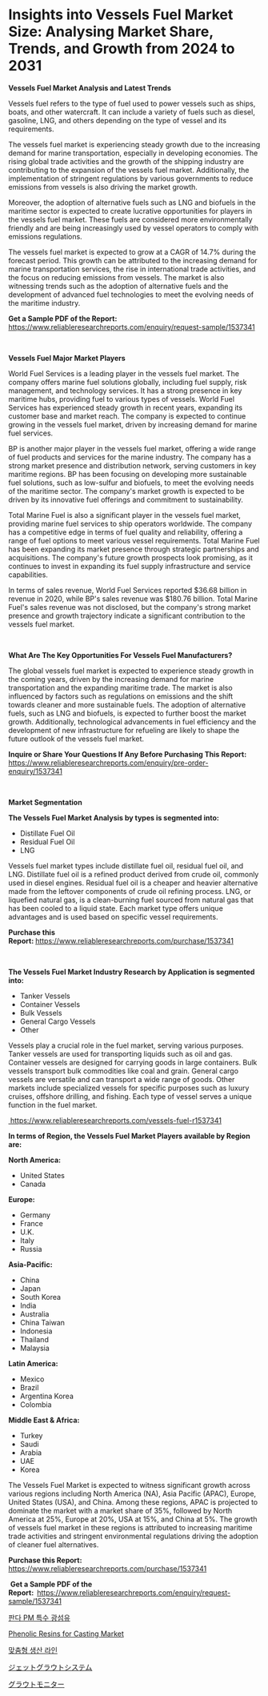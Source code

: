 <p><h1>Insights into Vessels Fuel Market Size: Analysing Market Share, Trends, and Growth from 2024 to 2031</h1></p><p><strong>Vessels Fuel Market Analysis and Latest Trends</strong></p>
<p><p>Vessels fuel refers to the type of fuel used to power vessels such as ships, boats, and other watercraft. It can include a variety of fuels such as diesel, gasoline, LNG, and others depending on the type of vessel and its requirements.</p><p>The vessels fuel market is experiencing steady growth due to the increasing demand for marine transportation, especially in developing economies. The rising global trade activities and the growth of the shipping industry are contributing to the expansion of the vessels fuel market. Additionally, the implementation of stringent regulations by various governments to reduce emissions from vessels is also driving the market growth. </p><p>Moreover, the adoption of alternative fuels such as LNG and biofuels in the maritime sector is expected to create lucrative opportunities for players in the vessels fuel market. These fuels are considered more environmentally friendly and are being increasingly used by vessel operators to comply with emissions regulations.</p><p>The vessels fuel market is expected to grow at a CAGR of 14.7% during the forecast period. This growth can be attributed to the increasing demand for marine transportation services, the rise in international trade activities, and the focus on reducing emissions from vessels. The market is also witnessing trends such as the adoption of alternative fuels and the development of advanced fuel technologies to meet the evolving needs of the maritime industry.</p></p>
<p><strong>Get a Sample PDF of the Report:&nbsp;</strong> <a href="https://www.reliableresearchreports.com/enquiry/request-sample/1537341">https://www.reliableresearchreports.com/enquiry/request-sample/1537341</a></p>
<p>&nbsp;</p>
<p><strong>Vessels Fuel Major Market Players</strong></p>
<p><p>World Fuel Services is a leading player in the vessels fuel market. The company offers marine fuel solutions globally, including fuel supply, risk management, and technology services. It has a strong presence in key maritime hubs, providing fuel to various types of vessels. World Fuel Services has experienced steady growth in recent years, expanding its customer base and market reach. The company is expected to continue growing in the vessels fuel market, driven by increasing demand for marine fuel services.</p><p>BP is another major player in the vessels fuel market, offering a wide range of fuel products and services for the marine industry. The company has a strong market presence and distribution network, serving customers in key maritime regions. BP has been focusing on developing more sustainable fuel solutions, such as low-sulfur and biofuels, to meet the evolving needs of the maritime sector. The company's market growth is expected to be driven by its innovative fuel offerings and commitment to sustainability.</p><p>Total Marine Fuel is also a significant player in the vessels fuel market, providing marine fuel services to ship operators worldwide. The company has a competitive edge in terms of fuel quality and reliability, offering a range of fuel options to meet various vessel requirements. Total Marine Fuel has been expanding its market presence through strategic partnerships and acquisitions. The company's future growth prospects look promising, as it continues to invest in expanding its fuel supply infrastructure and service capabilities.</p><p>In terms of sales revenue, World Fuel Services reported $36.68 billion in revenue in 2020, while BP's sales revenue was $180.76 billion. Total Marine Fuel's sales revenue was not disclosed, but the company's strong market presence and growth trajectory indicate a significant contribution to the vessels fuel market.</p></p>
<p>&nbsp;</p>
<p><strong>What Are The Key Opportunities For Vessels Fuel Manufacturers?</strong></p>
<p><p>The global vessels fuel market is expected to experience steady growth in the coming years, driven by the increasing demand for marine transportation and the expanding maritime trade. The market is also influenced by factors such as regulations on emissions and the shift towards cleaner and more sustainable fuels. The adoption of alternative fuels, such as LNG and biofuels, is expected to further boost the market growth. Additionally, technological advancements in fuel efficiency and the development of new infrastructure for refueling are likely to shape the future outlook of the vessels fuel market.</p></p>
<p><strong>Inquire or Share Your Questions If Any Before Purchasing This Report:</strong> <a href="https://www.reliableresearchreports.com/enquiry/pre-order-enquiry/1537341">https://www.reliableresearchreports.com/enquiry/pre-order-enquiry/1537341</a></p>
<p>&nbsp;</p>
<p><strong>Market Segmentation</strong></p>
<p><strong>The Vessels Fuel Market Analysis by types is segmented into:</strong></p>
<p><ul><li>Distillate Fuel Oil</li><li>Residual Fuel Oil</li><li>LNG</li></ul></p>
<p><p>Vessels fuel market types include distillate fuel oil, residual fuel oil, and LNG. Distillate fuel oil is a refined product derived from crude oil, commonly used in diesel engines. Residual fuel oil is a cheaper and heavier alternative made from the leftover components of crude oil refining process. LNG, or liquefied natural gas, is a clean-burning fuel sourced from natural gas that has been cooled to a liquid state. Each market type offers unique advantages and is used based on specific vessel requirements.</p></p>
<p><strong>Purchase this Report:&nbsp;</strong><a href="https://www.reliableresearchreports.com/purchase/1537341">https://www.reliableresearchreports.com/purchase/1537341</a></p>
<p>&nbsp;</p>
<p><strong>The Vessels Fuel Market Industry Research by Application is segmented into:</strong></p>
<p><ul><li>Tanker Vessels</li><li>Container Vessels</li><li>Bulk Vessels</li><li>General Cargo Vessels</li><li>Other</li></ul></p>
<p><p>Vessels play a crucial role in the fuel market, serving various purposes. Tanker vessels are used for transporting liquids such as oil and gas. Container vessels are designed for carrying goods in large containers. Bulk vessels transport bulk commodities like coal and grain. General cargo vessels are versatile and can transport a wide range of goods. Other markets include specialized vessels for specific purposes such as luxury cruises, offshore drilling, and fishing. Each type of vessel serves a unique function in the fuel market.</p></p>
<p><a href="https://www.reliableresearchreports.com/vessels-fuel-r1537341">&nbsp;https://www.reliableresearchreports.com/vessels-fuel-r1537341</a></p>
<p><strong>In terms of Region, the Vessels Fuel Market Players available by Region are:</strong></p>
<p>
    <p> <strong> North America: </strong>
        <ul>
            <li>United States</li>
            <li>Canada</li>
        </ul>
        </p> 
    <p> <strong> Europe: </strong>
        <ul>
            <li>Germany</li>
            <li>France</li>
            <li>U.K.</li>
            <li>Italy</li>
            <li>Russia</li>
        </ul>
        </p> 
    <p> <strong> Asia-Pacific: </strong>
        <ul>
            <li>China</li>
            <li>Japan</li>
            <li>South Korea</li>
            <li>India</li>
            <li>Australia</li>
            <li>China Taiwan</li>
            <li>Indonesia</li>
            <li>Thailand</li>
            <li>Malaysia</li>
        </ul>
        </p> 
    <p> <strong> Latin America: </strong>
        <ul>
            <li>Mexico</li>
            <li>Brazil</li>
            <li>Argentina Korea</li>
            <li>Colombia</li>
        </ul>
        </p> 
    <p> <strong> Middle East & Africa: </strong>
        <ul>
            <li>Turkey</li>
            <li>Saudi</li>
            <li>Arabia</li>
            <li>UAE</li>
            <li>Korea</li>
        </ul>
    </p>
    </p>
<p><p>The Vessels Fuel Market is expected to witness significant growth across various regions including North America (NA), Asia Pacific (APAC), Europe, United States (USA), and China. Among these regions, APAC is projected to dominate the market with a market share of 35%, followed by North America at 25%, Europe at 20%, USA at 15%, and China at 5%. The growth of vessels fuel market in these regions is attributed to increasing maritime trade activities and stringent environmental regulations driving the adoption of cleaner fuel alternatives.</p></p>
<p><strong>Purchase this Report: </strong><a href="https://www.reliableresearchreports.com/purchase/1537341">https://www.reliableresearchreports.com/purchase/1537341</a></p>
<p>&nbsp;<strong>Get a Sample PDF of the Report:&nbsp;&nbsp;</strong><a href="https://www.reliableresearchreports.com/enquiry/request-sample/1537341">https://www.reliableresearchreports.com/enquiry/request-sample/1537341</a></p>
<p><strong></strong></p>
<p><p><a href="https://github.com/Gregost89076vddcv/Market-Research-Report-List-1/blob/main/300419389745.md">판다 PM 특수 광섬유</a></p><p><a href="https://github.com/maudAbbott7/Market-Research-Report-List-1/blob/main/phenolic-resins-for-casting-market.md">Phenolic Resins for Casting Market</a></p><p><a href="https://github.com/anton65482023/Market-Research-Report-List-1/blob/main/251995789744.md">맞춤형 생산 라인</a></p><p><a href="https://github.com/DeonBoer2023/Market-Research-Report-List-1/blob/main/991069198290.md">ジェットグラウトシステム</a></p><p><a href="https://github.com/dawson566/Market-Research-Report-List-1/blob/main/666635998289.md">グラウトモニター</a></p></p>